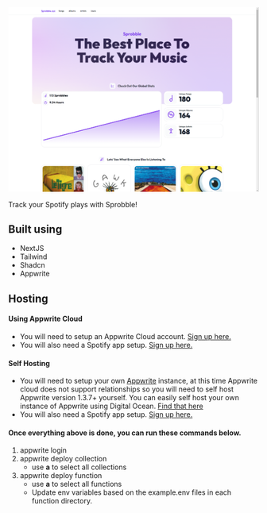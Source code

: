 ![Sprobble.xyz Screenshot](/docs/sprobble.png)

Track your Spotify plays with Sprobble!

## Built using
- NextJS
- Tailwind
- Shadcn
- Appwrite

## Hosting

#### Using Appwrite Cloud
- You will need to setup an Appwrite Cloud account. [Sign up here.](https://cloud.appwrite.io/register)
- You will also need a Spotify app setup. [Sign up here.](developer.spotify.com)

#### Self Hosting
- You will need to setup your own [Appwrite](appwrite.io) instance, at this time Appwrite cloud does not support relationships so you will need to self host Appwrite version 1.3.7+ yourself. You can easily self host your own instance of Appwrite using Digital Ocean. [Find that here](https://marketplace.digitalocean.com/apps/appwrite)
- You will also need a Spotify app setup. [Sign up here.](developer.spotify.com)

#### Once everything above is done, you can run these commands below.
1. appwrite login
2. appwrite deploy collection
   - use **a** to select all collections
3. appwrite deploy function
   - use **a** to select all functions
   - Update env variables based on the example.env files in each function directory.
